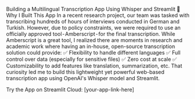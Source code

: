 Building a Multilingual Transcription App Using Whisper and Streamlit
🚀 Why I Built This App
In a recent research project, our team was tasked with transcribing hundreds of hours of interviews conducted in German and Turkish. However, due to policy constraints, we were required to use an officially approved tool - Amberscript - for the final transcription. While Amberscript is a great tool, I realized there are moments in research and academic work where having an in-house, open-source transcription solution could provide:
✅ Flexibility to handle different languages
✅ Full control over data (especially for sensitive files)
✅ Zero cost at scale
✅ Customizability to add features like translation, summarization, etc.
That curiosity led me to build this lightweight yet powerful web-based transcription app using OpenAI's Whisper model and Streamlit.

Try the App on Streamlit Cloud: [your-app-link-here]
